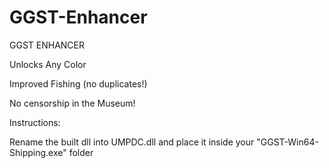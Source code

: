 # GGST-Enhancer
GGST ENHANCER

Unlocks Any Color

Improved Fishing (no duplicates!)

No censorship in the Museum!


Instructions:

Rename the built dll into UMPDC.dll and place it inside your "GGST-Win64-Shipping.exe" folder
